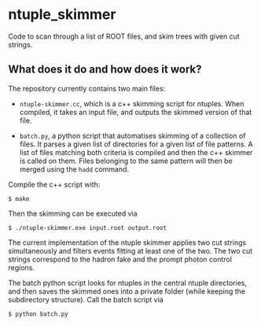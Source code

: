 # ntuple_skimmer

Code to scan through a list of ROOT files, and skim trees with given cut strings.


## What does it do and how does it work?

The repository currently contains two main files:

- `ntuple-skimmer.cc`, which is a c++ skimming script for ntuples. When compiled, it
  takes an input file, and outputs the skimmed version of that file.

- `batch.py`, a python script that automatises skimming of a collection of files. It
  parses a given list of directories for a given list of file patterns. A list of files
  matching both criteria is compiled and then the c++ skimmer is called on them.
  Files belonging to the same pattern will then be merged using the `hadd` command.

Compile the c++ script with:

```
$ make
```

Then the skimming can be executed via

```
$ ./ntuple-skimmer.exe input.root output.root
```

The current implementation of the ntuple skimmer applies two cut strings
simultaneously and filters events fitting at least one of the two. The two cut
strings correspond to the hadron fake and the prompt photon control regions.

The batch python script looks for ntuples in the central ntuple directories, and
then saves the skimmed ones into a private folder (while keeping the
subdirectory structure). Call the batch script via

```
$ python batch.py
```
